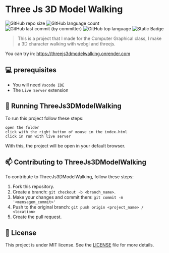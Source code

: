 # Three Js 3D Model Walking

![GitHub repo size](https://img.shields.io/github/repo-size/ThomasLincoln/ThreeJs3DModelWalking) 
![GitHub language count](https://img.shields.io/github/languages/count/ThomasLincoln/ThreeJs3DModelWalking)
![GitHub last commit (by committer)](https://img.shields.io/github/last-commit/ThomasLincoln/ThreeJs3DModelWalking)
![GitHub top language](https://img.shields.io/github/languages/top/ThomasLincoln/ThreeJs3DModelWalking)
![Static Badge](https://img.shields.io/badge/for-study-brightgreen?color=purple)


> This is a project that I made for the Computer Graphical class, I make a 3D character walking with webgl and threejs.

You can try in: https://threejs3dmodelwalking.onrender.com

## 💻 prerequisites

- You will need `Vscode IDE`
- The `Live Server` extension

## 🚀 Running ThreeJs3DModelWalking

To run this project follow these steps: 

```
open the folder
click with the right button of mouse in the index.html
click in run with live server
```

With this, the project will be open in your default browser. 

## 📫 Contributing to ThreeJs3DModelWalking

To contribute to ThreeJs3DModelWalking, follow these steps:

1. Fork this repository.
2. Create a branch: `git checkout -b <branch_name>`.
3. Make your changes and commit them: `git commit -m '<mensagem_commit>'`
4. Push to the original branch: `git push origin <project_name> / <location>`
5. Create the pull request.

## 📝 License

This project is under MIT license. See the [LICENSE](LICENSE.md) file for more details.
